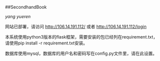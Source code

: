 ##SecondhandBook

*yang yueren*

网站已部署，请访问 http://106.14.191.112/ 或者 http://106.14.191.112/login

本系统使用python3版本的flask框架，需要安装的包已经列在requirement.txt，请使用pip install -r requirement.txt安装。

数据库使用mysql，数据库的用户名和密码写在config.py文件里，请在此设置。

